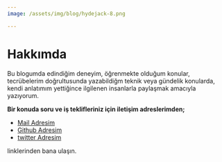 ```yaml
---
image: /assets/img/blog/hydejack-8.png

---
```


# Hakkımda

Bu blogumda edindiğim deneyim, öğrenmekte olduğum konular, tecrübelerim doğrultusunda yazabildiğm teknik veya gündelik konularda, kendi anlatımım yettiğince ilgilenen insanlarla paylaşmak amacıyla yazıyorum.

**Bir konuda soru ve iş teklifleriniz için iletişim adreslerimden;**
- [Mail Adresim](smyyekilic@gmail.com)
- [Github Adresim](https://github.com/sumeyyekilic)
- [twitter Adresim](https://twitter.com/sumklc) 

linklerinden bana ulaşın.



